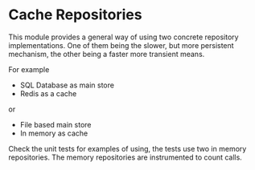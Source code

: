 # Cache Repositories

This module provides a general way of using two concrete repository implementations.
One of them being the slower, but more persistent mechanism, the other being a faster more transient means.

For example
* SQL Database as main store
* Redis as a cache

or
* File based main store
* In memory as cache

Check the unit tests for examples of using, the tests use two in memory repositories.
The memory repositories are instrumented to count calls.